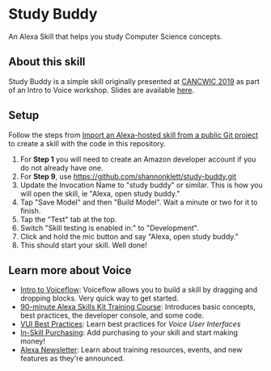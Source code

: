 # Study Buddy

An Alexa Skill that helps you study Computer Science concepts.

## About this skill

Study Buddy is a simple skill originally presented at [CANCWIC 2019](https://www.can-cwic.ca/) as part of an Intro to Voice workshop. Slides are available [here](https://docs.google.com/presentation/d/1yTlBT9nWSJrqNYFfMEF2mTiQ4ufl7f0zsnbtKBmlxxs/edit?usp=sharing).

## Setup

Follow the steps from [Import an Alexa-hosted skill from a public Git project](https://developer.amazon.com/en-US/docs/alexa/hosted-skills/alexa-hosted-skills-git-import.html#import) to create a skill with the code in this repository.

1. For **Step 1** you will need to create an Amazon developer account if you do not already have one.
1. For **Step 9**, use https://github.com/shannonklett/study-buddy.git
1. Update the Invocation Name to "study buddy" or similar. This is how you will open the skill, ie "Alexa, open study buddy."
1. Tap "Save Model" and then "Build Model". Wait a minute or two for it to finish.
1. Tap the "Test" tab at the top.
1. Switch "Skill testing is enabled in:" to "Development".
1. Click and hold the mic button and say "Alexa, open study buddy."
1. This should start your skill. Well done!
            
## Learn more about Voice 

* [Intro to Voiceflow](https://docs.voiceflow.com/tutorials/beginner-video-series): Voiceflow allows you to build a skill by dragging and dropping blocks. Very quick way to get started.
* [90-minute Alexa Skills Kit Training Course](https://developer.amazon.com/en-US/alexa/alexa-skills-kit/resources/training-resources/cake-walk): Introduces basic concepts, best practices, the developer console, and some code.
* [VUI Best Practices](https://medium.muz.li/voice-user-interfaces-vui-the-ultimate-designers-guide-8756cb2578a1): Learn best practices for *Voice User Interfaces*
* [In-Skill Purchasing](https://developer.amazon.com/en-US/alexa/alexa-skills-kit/learn/build-a-business/in-skill-purchasing): Add purchasing to your skill and start making money!
* [Alexa Newsletter](https://build.amazonalexadev.com/preference-center.html): Learn about training resources, events, and new features as they're announced.
